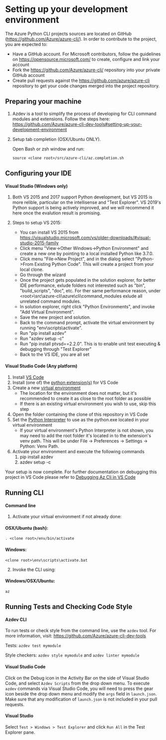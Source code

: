 ﻿Setting up your development environment
========================================
The Azure Python CLI projects sources are located on GitHub (https://github.com/Azure/azure-cli/). In order to contribute to the project, you are expected to:
-    Have a GitHub account. For Microsoft contributors, follow the guidelines on https://opensource.microsoft.com/ to create, configure and link your account
-    Fork the  https://github.com/Azure/azure-cli/ repository into your private GitHub account
-    Create pull requests against the https://github.com/azure/azure-cli repository to get your code changes merged into the project repository.

## Preparing your machine
1. Azdev is a tool to simplify the process of developing for CLI command modules and extensions. Follow the steps here: https://github.com/Azure/azure-cli-dev-tools#setting-up-your-development-environment
2. Setup tab completion (OSX/Ubuntu ONLY).

    Open Bash or zsh window and run:

    ```Shell
    source <clone root>/src/azure-cli/az.completion.sh
    ```

## Configuring your IDE
#### Visual Studio (Windows only)
1. Both VS 2015 and 2017 support Python development, but VS 2015 is more relible, particular on the intellisense and "Test Explorer". VS 2019's Python support is being actively improved, and we will recommend it here once the evalution result is promising.  
2. Steps to setup VS 2015:

   - You can install VS 2015 from https://visualstudio.microsoft.com/vs/older-downloads/#visual-studio-2015-family
   - Click menu "View->Other Windows->Python Environment" and create a new one by pointing to a local installed Python like 3.7.0.
   - Click menu "File->New Project", and in the dialog select "Python->From Existing Python Code". This will create a project from your local clone.
   - Go through the wizard
   - Once the project gets populated in the solution explorer, for better IDE performance, exlude folders not interested such as "bin", "build_scripts", "doc", etc. For ther same performance reason, under \<root\>\src\azure-cli\azure\cli\command_modules exlude all unrelated command modules.
   - In solution explorer, right click "Python Environments", and invoke "Add Virtual Environment".
   - Save the new project and solution.
   - Back to the command prompt, activate the virtual environment by running "env\scripts\activate".
   - Run "pip install azdev"
   - Run "azdev setup -c"
   - Run "pip install ptvsd==2.2.0". This is to enable unit test executing & debugging through "Test Explorer"
   - Back to the VS IDE, you are all set


#### Visual Studio Code (Any platform)


1. Install [VS Code](https://code.visualstudio.com/)
2. Install (one of) the [python extension(s)](https://marketplace.visualstudio.com/items?itemName=ms-python.python) for VS Code
3. Create a new [virtual environment](https://docs.python.org/3/library/venv.html)
    - The location for the environment does not matter, but it's recommended to create it as close to the root folder as possible
    - If there is an existing virtual environment you wish to use, skip this step 
4.  Open the folder containing the clone of this repository in VS Code
5. Set the [Python Interpreter](https://code.visualstudio.com/docs/python/environments#_select-and-activate-an-environment) to use as the python.exe located in your virtual environment
    - If your virtual environment's Python Interpreter is not shown, you may need to add the root folder it's located in to the extension's venv path. This will be under File -> Preferences -> Settings -> Python: Venv Path.
6. Activate your environment and execute the following commands
   1. pip install azdev
   2. azdev setup -c

Your setup is now complete. For further documentation on debugging this project in VS Code please refer to [Debugging Az Cli in VS Code](./debug/debug_in_vs_code.md)

## Running CLI
#### Command line
1. Activate your virtual environment if not already done:

  #### OSX/Ubuntu (bash):
  ```Shell
  . <clone root>/env/bin/activate
  ```

  #### Windows:
  ```BatchFile
  <clone root>\env\scripts\activate.bat
  ```

2. Invoke the CLI using:

  #### Windows/OSX/Ubuntu:
  ```
  az
  ```

## Running Tests and Checking Code Style

#### Azdev CLI
To run tests or check style from the command line, use the `azdev` tool. For more information, visit: https://github.com/Azure/azure-cli-dev-tools

Tests: `azdev test mymodule`

Style checkers: `azdev style mymodule` and `azdev linter mymodule`

#### Visual Studio Code
  Click on the Debug icon in the Activity Bar on the side of Visual Studio Code, and select `Azdev Scripts` from the drop down menu. To execute `azdev` commands via Visual Studio Code, you will need to press the gear icon beside the drop down menu and modify the `args` field in `launch.json`. Make sure that any modification of `launch.json` is not included in your pull requests.

#### Visual Studio
  Select `Test > Windows > Test Explorer` and click `Run All` in the Test Explorer pane.
